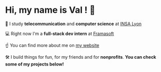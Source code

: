 # Hi, my name is Val ! 👋

📖 I study **telecommunication** and **computer science** at [INSA Lyon](https://insa-lyon.fr)

💻 Right now I'm a **full-stack dev intern** at [Framasoft](https://framasoft.org)

☝️ You can find more about me on [my website](https://vqlion.fr)

🛠️ I build things for fun, for my friends and for **nonprofits**. **You can check some of my projects below!**
